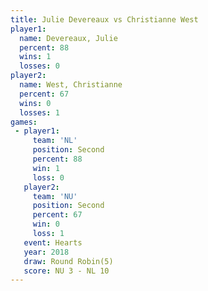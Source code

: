 ```yaml
---
title: Julie Devereaux vs Christianne West
player1:                 
  name: Devereaux, Julie 
  percent: 88            
  wins: 1                
  losses: 0              
player2:                 
  name: West, Christianne
  percent: 67            
  wins: 0                
  losses: 1              
games:
 - player1:          
     team: 'NL'      
     position: Second
     percent: 88     
     win: 1          
     loss: 0         
   player2:          
     team: 'NU'      
     position: Second
     percent: 67     
     win: 0          
     loss: 1         
   event: Hearts       
   year: 2018          
   draw: Round Robin(5)
   score: NU 3 - NL 10 
---
```

